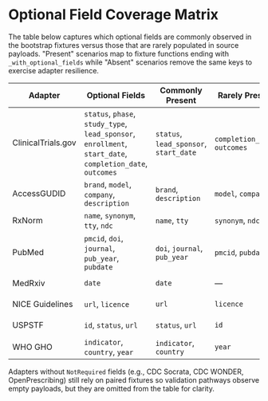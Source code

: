# Optional Field Coverage Matrix

The table below captures which optional fields are commonly observed in the bootstrap fixtures
versus those that are rarely populated in source payloads. "Present" scenarios map to fixture
functions ending with `_with_optional_fields` while "Absent" scenarios remove the same keys to
exercise adapter resilience.

| Adapter | Optional Fields | Commonly Present | Rarely Present | Fixture Pair |
|---------|-----------------|------------------|----------------|--------------|
| ClinicalTrials.gov | `status`, `phase`, `study_type`, `lead_sponsor`, `enrollment`, `start_date`, `completion_date`, `outcomes` | `status`, `lead_sponsor`, `start_date` | `completion_date`, `outcomes` | `clinical_study_with_optional_fields` / `clinical_study_without_optional_fields` |
| AccessGUDID | `brand`, `model`, `company`, `description` | `brand`, `description` | `model`, `company` | `accessgudid_record` / `accessgudid_record_without_optional_fields` |
| RxNorm | `name`, `synonym`, `tty`, `ndc` | `name`, `tty` | `synonym`, `ndc` | `rxnav_properties` / `rxnav_properties_without_optional_fields` |
| PubMed | `pmcid`, `doi`, `journal`, `pub_year`, `pubdate` | `doi`, `journal`, `pub_year` | `pmcid`, `pubdate` | `pubmed_document_with_optional_fields` / `pubmed_document_without_optional_fields` |
| MedRxiv | `date` | `date` | — | `medrxiv_record` / `medrxiv_record_without_date` |
| NICE Guidelines | `url`, `licence` | `url` | `licence` | `nice_guideline_with_optional_fields` / `nice_guideline_without_optional_fields` |
| USPSTF | `id`, `status`, `url` | `status`, `url` | `id` | `uspstf_record_with_optional_fields` / `uspstf_record_without_optional_fields` |
| WHO GHO | `indicator`, `country`, `year` | `indicator`, `country` | `year` | `who_gho_record_with_optional_fields` / `who_gho_record_without_optional_fields` |

Adapters without `NotRequired` fields (e.g., CDC Socrata, CDC WONDER, OpenPrescribing) still rely on
paired fixtures so validation pathways observe empty payloads, but they are omitted from the table
for clarity.
